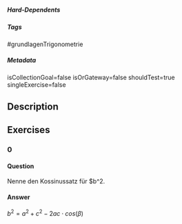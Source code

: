 ##### Hard-Dependents
##### Tags
#grundlagenTrigonometrie
##### Metadata
isCollectionGoal=false
isOrGateway=false
shouldTest=true
singleExercise=false
## Description
 
## Exercises
### 0
#### Question
Nenne den Kossinussatz für $b^2.
#### Answer
$b^2=a^2+c^2-2ac\cdot cos(\beta)$
